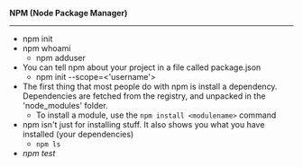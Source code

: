 **NPM (Node Package Manager)**

----
- npm init
- npm whoami
    - npm adduser
- You can tell npm about your project in  a file called package.json
    - npm init --scope=<'username'>
- The first thing that most people do with npm is install a dependency. Dependencies are fetched from the registry, and unpacked in the 'node_modules' folder.
    - To install a module, use the `npm install <modulename>` command
- npm isn't just for installing stuff. It also shows you what you have installed (your dependencies)
    - ` npm ls `
- _npm test_
    





